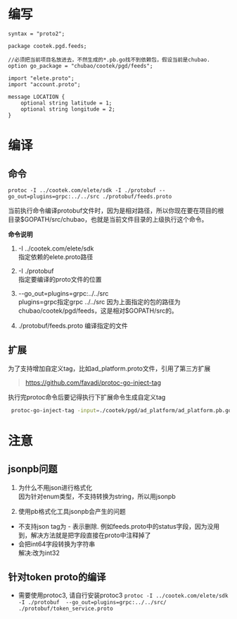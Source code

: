 
 # 编写

```
syntax = "proto2";

package cootek.pgd.feeds;

//必须把当前项目名放进去，不然生成的*.pb.go找不到依赖包，假设当前是chubao.
option go_package = "chubao/cootek/pgd/feeds";

import "elete.proto";
import "account.proto";

message LOCATION {
    optional string latitude = 1;
    optional string longitude = 2;
}
```
 
 
 # 编译
 
 ## 命令
 ```
 protoc -I ../cootek.com/elete/sdk -I ./protobuf --go_out=plugins=grpc:../../src ./protobuf/feeds.proto 
 ```
 当前执行命令编译protobuf文件时，因为是相对路径，所以你现在要在项目的根目录$GOPATH/src/chubao，也就是当前文件目录的上级执行这个命令。

**命令说明**

1. -I ../cootek.com/elete/sdk  
指定依赖的elete.proto路径

2. -I ./protobuf  
指定要编译的proto文件的位置

3. --go_out=plugins=grpc:../../src  
plugins=grpc指定grpc
../../src 因为上面指定的包的路径为chubao/cootek/pgd/feeds，这是相对$GOPATH/src的。

4. ./protobuf/feeds.proto 
编译指定的文件

## 扩展
为了支持增加自定义tag，比如ad_platform.proto文件，引用了第三方扩展
> https://github.com/favadi/protoc-go-inject-tag

执行完protoc命令后要记得执行下扩展命令生成自定义tag
```bash
 protoc-go-inject-tag -input=./cootek/pgd/ad_platform/ad_platform.pb.go 
```

 
# 注意
## jsonpb问题
1. 为什么不用json进行格式化  
因为针对enum类型，不支持转换为string，所以用jsonpb

2. 使用pb格式化工具jsonpb会产生的问题
- 不支持json tag为 - 表示删除. 
  例如feeds.proto中的status字段，因为没用到，解决方法就是把字段直接在proto中注释掉了
- 会把int64字段转换为字符串   
   解决:改为int32


## 针对token proto的编译
- 需要使用protoc3, 请自行安装protoc3
``` protoc -I ../cootek.com/elete/sdk -I ./protobuf  --go_out=plugins=grpc:../../src/ ./protobuf/token_service.proto ```
